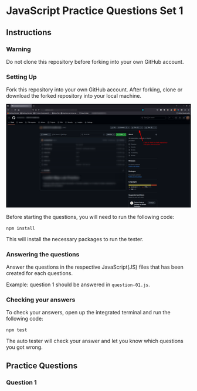 # JavaScript Practice Questions Set 1
## Instructions
### Warning
Do not clone this repository before forking into your own GitHub account. 

### Setting Up
Fork this repository into your own GitHub account. After forking, clone or download
the forked repository into your local machine.

![image of arrow pointing to fork button](images/js-practice-instruction-1.png "How to fork repository")

Before starting the questions, you will need to run the following code:
```
npm install
```

This will install the necessary packages to run the tester.

### Answering the questions
Answer the questions in the respective JavaScript(JS) files that has been created
for each questions. 

Example: question 1 should be answered in `question-01.js`.

### Checking your answers
To check your answers, open up the integrated terminal and run the following code:
```
npm test
```

The auto tester will check your answer and let you know which questions you 
got wrong. 


## Practice Questions
### Question 1
